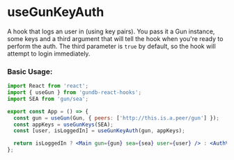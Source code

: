 # useGunKeyAuth

A hook that logs an user in (using key pairs).
You pass it a Gun instance, some keys and a third argument that will tell the hook when you're ready to perform the auth.
The third parameter is `true` by default, so the hook will attempt to login immediately.

### Basic Usage:

```jsx harmony
import React from 'react';
import { useGun } from 'gundb-react-hooks';
import SEA from 'gun/sea';

export const App = () => {
  const gun = useGun(Gun, { peers: ['http://this.is.a.peer/gun'] });
  const appKeys = useGunKeys(SEA);
  const [user, isLoggedIn] = useGunKeyAuth(gun, appKeys);

  return isLoggedIn ? <Main gun={gun} sea={sea} user={user} /> : <AuthView />;
};
```
